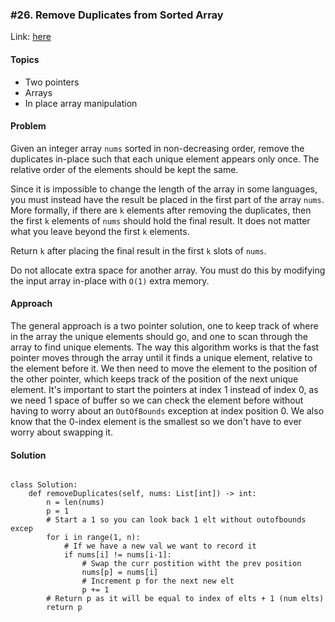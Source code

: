 ### \#26. Remove Duplicates from Sorted Array

Link: [here](https://leetcode.com/problems/remove-duplicates-from-sorted-array/description/)

#### Topics
- Two pointers
- Arrays
- In place array manipulation

#### Problem
Given an integer array `nums` sorted in non-decreasing order, remove the duplicates in-place such that each unique element appears only once. The relative order of the elements should be kept the same.

Since it is impossible to change the length of the array in some languages, you must instead have the result be placed in the first part of the array `nums`. More formally, if there are `k` elements after removing the duplicates, then the first `k` elements of `nums` should hold the final result. It does not matter what you leave beyond the first `k` elements.

Return `k` after placing the final result in the first `k` slots of `nums`.

Do not allocate extra space for another array. You must do this by modifying the input array in-place with `O(1)` extra memory.

#### Approach
The general approach is a two pointer solution, one to keep track of where in the array the unique elements should go, and one to scan through the array to find unique elements.
The way this algorithm works is that the fast pointer moves through the array until it finds a unique element, relative to the element before it. We then need to move the element to the position of the other pointer, which keeps track of the position of the next unique element. It's important to start the pointers at index 1 instead of index 0, as we need 1 space of buffer so we can check the element before without having to worry about an `OutOfBounds` exception at index position 0. We also know that the 0-index element is the smallest so we don't have to ever worry about swapping it.

#### Solution
```

class Solution:
    def removeDuplicates(self, nums: List[int]) -> int:
        n = len(nums)
        p = 1
        # Start a 1 so you can look back 1 elt without outofbounds excep 
        for i in range(1, n):
            # If we have a new val we want to record it
            if nums[i] != nums[i-1]:
                # Swap the curr postition witht the prev position
                nums[p] = nums[i]
                # Increment p for the next new elt 
                p += 1
        # Return p as it will be equal to index of elts + 1 (num elts)
        return p
```
